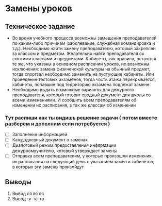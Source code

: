 # Замены уроков
## Техническое задание
- Во время учебного процесса возможны замещения преподавателей по каким-либо причинам (заболевание, служебная командировка и т.д.). Необходимо найти замену преподавателю, который закреплен за классом и предметом. Желательно найти преподавателя со схожими классами и предметами. Кабинеты, как правило, остаются те же, что указаны в основном расписании уроков, но возможны исключения: замена физичечской культуры на обычный предмет, тогда спортзал необходимо заменить на пустующие кабинеты. Или проведение тестовых экзаменов, тогда часть этажа перекрывается, кабинеты, попавшие под территорию экзамена подлежат замене.
- Необходимо выдать возможные варианты для дежурного преподавателя, который готовит сводный документ для школы со всеми изменениями. И сообшить всем преподавателям об изменении их расписания, а так же классам об изменении
  
### Тут распиши как ты видишь решение задачи ( потом вместе разберем и дополним если потребуется )
  - [ ] Заполнение информацией
  - [ ] Каждодневный документ о заменах
  - [ ] Диалоговый режим предоставления инфлрмации дежурномуучителю, который утверждает замены
  - [ ] Отправка всем преподавателям, у которых произошли изменения, их расписания на следующий день с указанием замен и кабинетов, в которых эти замены произойдут
## Выводы

1. Вывод ля ля ля 
2. Вывод та-та-та 


